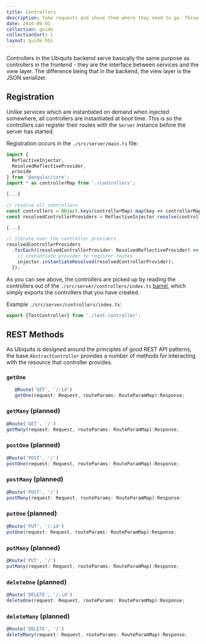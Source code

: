 ```yaml
---
title: Controllers
description: Take requests and shove them where they need to go. Throw the results somewhere.
date: 2016-06-01
collection: guide
collectionSort: 1
layout: guide.hbs
---
```


Controllers in the Ubiquits backend serve basically the same purpose as controllers in the frontend - they are the 
 interface between services and the view layer. The difference being that in the backend, the view layer
 is the JSON serializer.

## Registration
Unlike services which are instantiated on demand when injected somewhere, all controllers are instantiated at boot time.
This is so the controllers can register their routes with the `Server` instance before the server has started.

Registration occurs in the `./src/server/main.ts` file:

```typescript
import { 
  ReflectiveInjector, 
  ResolvedReflectiveProvider, 
  provide 
} from '@angular/core';
import * as controllerMap from './controllers';

[...]

// resolve all controllers
const controllers = Object.keys(controllerMap).map(key => controllerMap[key]);
const resolvedControllerProviders = ReflectiveInjector.resolve(controllers);

[...]

// iterate over the controller providers
resolvedControllerProviders
  .forEach((resolvedControllerProvider: ResolvedReflectiveProvider) => {
    // instantiate provider to register routes
    injector.instantiateResolved(resolvedControllerProvider);
  });
```

As you can see above, the controllers are picked up by reading the controllers out of the `./src/server/controllers/index.ts`
 [barrel](https://angular.io/docs/ts/latest/glossary.html#!#barrel), which simply exports the controllers that you have created.
 
Example `./src/server/controllers/index.ts`:
```typescript
export {TestController} from './test.controller';
```

## REST Methods
As Ubiquits is designed around the principles of good REST API patterns, the base `AbstractController` provides a number
of methods for interacting with the resource that controller provides.

### `getOne`
```typescript
   @Route('GET', '/:id')
   getOne(request: Request, routeParams: RouteParamMap):Response;
   ```

### `getMany` (planned)
```typescript
@Route('GET', '/')
getMany(request: Request, routeParams: RouteParamMap):Response;
```
### `postOne` (planned)
```typescript
@Route('POST', '/')
postOne(request: Request, routeParams: RouteParamMap):Response;
```
### `postMany` (planned)
```typescript
@Route('POST', '/')
postMany(request: Request, routeParams: RouteParamMap):Response;
```
### `putOne` (planned)
```typescript
@Route('PUT', '/:id')
putOne(request: Request, routeParams: RouteParamMap):Response;
```
### `putMany` (planned)
```typescript
@Route('PUT', '/')
putMany(request: Request, routeParams: RouteParamMap):Response;
```
### `deleteOne` (planned)
```typescript
@Route('DELETE', '/:id')
deleteOne(request: Request, routeParams: RouteParamMap):Response;
```
### `deleteMany` (planned)
```typescript
@Route('DELETE', '/')
deleteMany(request: Request, routeParams: RouteParamMap):Response;
```

